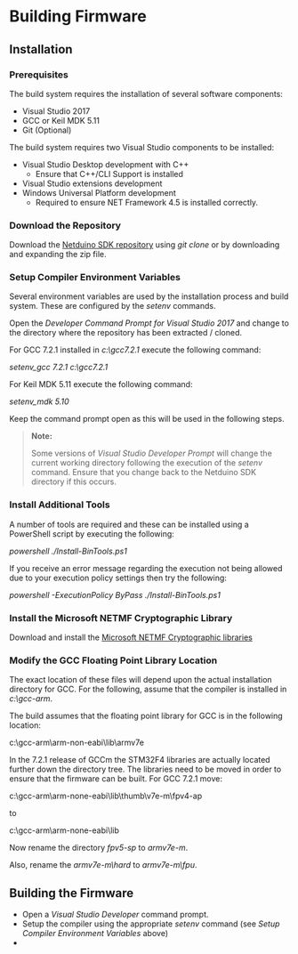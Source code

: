 # Building Firmware

## Installation

### Prerequisites

The build system requires the installation of several software components:

* Visual Studio 2017
* GCC or Keil MDK 5.11
* Git (Optional)

The build system requires two Visual Studio components to be installed:

* Visual Studio Desktop development with C++
    - Ensure that C++/CLI Support is installed
* Visual Studio extensions development
* Windows Universal Platform development
    - Required to ensure NET Framework 4.5 is installed correctly.

### Download the Repository

Download the [Netduino SDK repository](https://github.com/WildernessLabs/Netduino_SDK) using _git clone_ or by downloading and expanding the zip file.

### Setup Compiler Environment Variables

Several environment variables are used by the installation process and build system.  These are configured by the _setenv_ commands.

Open the _Developer Command Prompt for Visual Studio 2017_ and change to the directory where the repository has been extracted / cloned.

For GCC 7.2.1 installed in _c:\gcc7.2.1_ execute the following command:

_setenv_gcc 7.2.1 c:\gcc7.2.1_

For Keil MDK 5.11 execute the following command:

_setenv_mdk 5.10_

Keep the command prompt open as this will be used in the following steps.

> **Note:**
>
> Some versions of _Visual Studio Developer Prompt_ will change the current working directory following the execution of the _setenv_ command. Ensure that you change back to the Netduino SDK directory if this occurs.

### Install Additional Tools

A number of tools are required and these can be installed using a PowerShell script by executing the following:

_powershell ./Install-BinTools.ps1_

If you receive an error message regarding the execution not being allowed due to your execution policy settings then try the following:

_powershell -ExecutionPolicy ByPass ./Install-BinTools.ps1_

### Install the Microsoft NETMF Cryptographic Library

Download and install the [Microsoft NETMF Cryptographic libraries](https://github.com/NETMF/netmf-interpreter/releases/download/NETMFCryptoLibraries/NetMFCryptoLibs.msi)

### Modify the GCC Floating Point Library Location

The exact location of these files will depend upon the actual installation directory for GCC.  For the following, assume that the compiler is installed in _c:\gcc-arm_.

The build assumes that the floating point library for GCC is in the following location:

c:\gcc-arm\arm-non-eabi\lib\armv7e

In the 7.2.1 release of GCCm the STM32F4 libraries are actually located further down the directory tree.  The libraries need to be moved in order to ensure that the firmware can be built.  For GCC 7.2.1 move:

c:\gcc-arm\arm-none-eabi\lib\thumb\v7e-m\fpv4-ap

to

c:\gcc-arm\arm-none-eabi\lib

Now rename the directory _fpv5-sp_ to _armv7e-m_.

Also, rename the _armv7e-m\hard_ to _armv7e-m\fpu_.

## Building the Firmware

* Open a _Visual Studio Developer_ command prompt.
* Setup the compiler using the appropriate _setenv_ command (see _Setup Compiler Environment Variables_ above)
* 